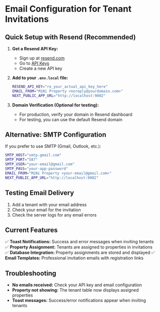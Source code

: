 # Email Configuration for Tenant Invitations

## Quick Setup with Resend (Recommended)

1. **Get a Resend API Key:**
   - Sign up at [resend.com](https://resend.com)
   - Go to [API Keys](https://resend.com/api-keys) 
   - Create a new API key

2. **Add to your `.env.local` file:**
   ```bash
   RESEND_API_KEY="re_your_actual_api_key_here"
   EMAIL_FROM="MiNi Property <noreply@yourdomain.com>"
   NEXT_PUBLIC_APP_URL="http://localhost:9002"
   ```

3. **Domain Verification (Optional for testing):**
   - For production, verify your domain in Resend dashboard
   - For testing, you can use the default Resend domain

## Alternative: SMTP Configuration

If you prefer to use SMTP (Gmail, Outlook, etc.):

```bash
SMTP_HOST="smtp.gmail.com"
SMTP_PORT="587"
SMTP_USER="your-email@gmail.com"
SMTP_PASS="your-app-password"
EMAIL_FROM="MiNi Property <your-email@gmail.com>"
NEXT_PUBLIC_APP_URL="http://localhost:9002"
```

## Testing Email Delivery

1. Add a tenant with your email address
2. Check your email for the invitation
3. Check the server logs for any email errors

## Current Features

✅ **Toast Notifications:** Success and error messages when inviting tenants
✅ **Property Assignment:** Tenants are assigned to properties in invitations  
✅ **Database Integration:** Property assignments are stored and displayed
✅ **Email Templates:** Professional invitation emails with registration links

## Troubleshooting

- **No emails received:** Check your API key and email configuration
- **Property not showing:** The tenant table now displays assigned properties
- **Toast messages:** Success/error notifications appear when inviting tenants